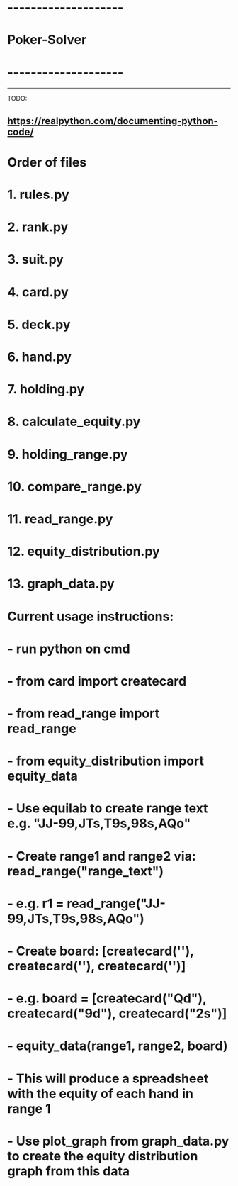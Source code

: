 # --------------------
#   Poker-Solver
# --------------------

------
TODO:

https://realpython.com/documenting-python-code/
------

# Order of files

# 1. rules.py
# 2. rank.py
# 3. suit.py
# 4. card.py
# 5. deck.py
# 6. hand.py
# 7. holding.py
# 8. calculate_equity.py
# 9. holding_range.py
# 10. compare_range.py
# 11. read_range.py
# 12. equity_distribution.py
# 13. graph_data.py



#   Current usage instructions:
#   - run python on cmd
#   - from card import createcard
#   - from read_range import read_range
#   - from equity_distribution import equity_data
#   - Use equilab to create range text e.g. "JJ-99,JTs,T9s,98s,AQo"
#   - Create range1 and range2 via: read_range("range_text")
#   - e.g. r1 = read_range("JJ-99,JTs,T9s,98s,AQo")
#   - Create board: [createcard(''), createcard(''), createcard('')]
#   - e.g. board = [createcard("Qd"), createcard("9d"), createcard("2s")]
#   - equity_data(range1, range2, board)
#   - This will produce a spreadsheet with the equity of each hand in range 1
#   - Use plot_graph from graph_data.py to create the equity distribution graph from this data